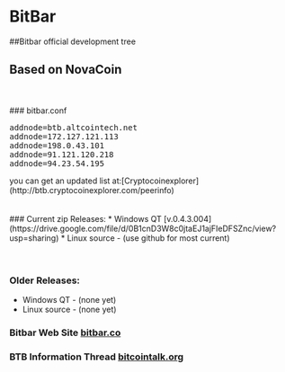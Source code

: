 #  BitBar
##Bitbar official development tree
<br>
##  Based on NovaCoin
<br>
<br>
###  bitbar.conf
<pre>
addnode=btb.altcointech.net
addnode=172.127.121.113
addnode=198.0.43.101
addnode=91.121.120.218
addnode=94.23.54.195
</pre>
you can get an updated list at:[Cryptocoinexplorer](http://btb.cryptocoinexplorer.com/peerinfo)
<br>
<br>
<br>
### Current zip Releases:
*  Windows  QT [v.0.4.3.004](https://drive.google.com/file/d/0B1cnD3W8c0jtaEJ1ajFIeDFSZnc/view?usp=sharing) 
*  Linux source - (use github for most current)
<br>
<br>
<br>

### Older Releases:
* Windows  QT  - (none yet) 
* Linux source - (none yet)


###  Bitbar Web Site [bitbar.co](http://bitbar.co/)
###  BTB Information Thread [bitcointalk.org](https://bitcointalk.org/index.php?topic=196125.0)
